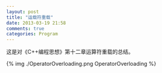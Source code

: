 ```yaml
---
layout: post
title: "运载符重载"
date: 2013-03-19 21:58
comments: true
categories: Program
---
```


这是对《C++编程思想》第十二章运算符重载的总结。

{% img ./OperatorOverloading.png OperatorOverloading %}
